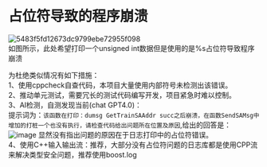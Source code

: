 # 占位符导致的程序崩溃  

![5483f5fd12673dc9799ebe72955f098](https://github.com/user-attachments/assets/f264ad89-b8db-4218-bf86-d1b4ecbe7ddd)   
如图所示，此处希望打印一个unsigned int数据但是使用的是%s占位符导致程序崩溃  

为杜绝类似情况有如下措施：  
1、使用cppcheck自查代码，本项目大量使用内部符号未检测出该错误。    
2、推动单元测试，需要冗长的测试代码编写开发，项目紧急时难以控制。    
3、AI检测，自测发现当前(chat GPT4.0)：  
  提示词为：`该函数在打印：dumsg GetTrainSAAddr succ之后崩溃，在函数SendSAMsg中增加的打桩一个也没有执行，请检查代码给出问题所在位置及原因`,给出的回答是：
  ![image](https://github.com/user-attachments/assets/7135fa5b-2e1b-4d76-8b97-9bd90948a7d4) 
显然没有指出问题的原因在于日志打印中的占位符错误。    
4、使用C++输入输出流：推荐，大部分没有占位符问题的日志库都是使用CPP流来解决类型安全问题，推荐使用boost.log  




